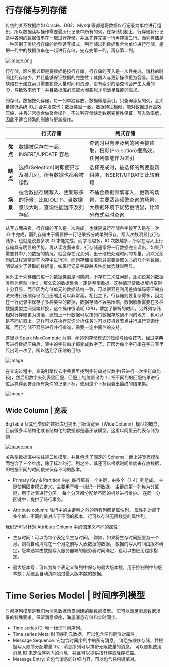 # 行存储与列存储

传统的关系数据库如 Oracle、DB2、Mysql 等都是将数据以行记录为单位进行组织，所以数据读写操作需要遍历行记录中所有的列，在存储机制上，行存储将行记录中各列的数据值串在一起进行存储，并且先存完第一行再存第二行。而列存储是一种区别于传统行存储的新型读写模式，列存储以列数据集合为单位进行存储，是把一列中的数据值串在一起进行存储，先存完第一列，再存第二列。

[![image.png](https://i.postimg.cc/L8d2KF7R/image.png)](https://postimg.cc/Wh7QgCTf)

行存储，顾名思义即是将数据是按行存储，行存储的写入是一次性完成，消耗的时间比列存储少，并且能够保证数据的完整性；其插入与更新操作更为容易。但是其缺陷在于建立索引需要花费大量时间和资源，没有索引的话查询会产生大量的 IO，导致效率低下；并且数据库必须被大量膨胀才能满足性能的需求。

列存储，数据按列存储，每一列单独存放，数据即是索引。只查询涉及的列，会大量降低系统 IO,适合并发查询；数据类型一致，数据特征相似，能对数据进行高效压缩，并且非常适合做聚合操作。不过列存储缺乏数据完整性保证，写入效率低，因此不适合频繁的删除与更新操作。

|          | **行式存储**                                                                      | **列式存储**                                                                                       |
| -------- | --------------------------------------------------------------------------------- | -------------------------------------------------------------------------------------------------- |
| **优点** | 数据被保存在一起，INSERT/UPDATE 容易                                              | 查询时只有涉及到的列会被读取，投影(Projection)很高效，任何列都能作为索引                           |
| **缺点** | 选择(Selection)时即使只涉及某几列，所有数据也都会被读取                           | 选择完成时，被选择的列要重新组装，INSERT/UPDATE 比较麻烦                                           |
| **场景** | 适合数据存储写入、更新较多的场景，比如 OLTP。当数据量很大时，查询性能远不及列存储 | 不适合数据频繁写入、更新的场景，主要适合频繁查询的场景，大数据环境下优势更明显，比如分布式实时查询 |

从写方面来看，行存储的写入是一次完成，也就是说行存储各字段写入是在一次 IO 中完成，而列存储由于需要把一行记录拆分成单列保存，写入次数明显比行存储多，也就是说要多次 IO 才能完成，而字段越多，IO 次数越多，所以在写入上行存储具有明显的优势。再从读方面来看，行存储通常将一行数据完全读出，如果只需要其中几列数据的情况，就会存在冗余列，出于缩短处理时间的考量，消除冗余列的过程通常是在内存中进行的，而列存储读取则只需要读取关心的几个列数据，明显减少了读取的数据量，如果行记录字段越多性能优势就越明显。

另外由于列存储的每一列数据类型是同质的，不存在二义性问题，比如说某列数据类型为整型（int），那么它的数据集合一定是整型数据。这种情况使数据解析变得十分容易，而且因为存储单元的数据结构一致，可以很容易利用差值编码等压缩方法来进行压缩存储而且压缩比可以非常高。相比之下，行存储则要复杂得多，因为在一行记录中保存了多种类型的数据，数据存储不容易压缩，数据解析需要在多种数据类型之间频繁转换，这个操作很消耗 CPU，增加了解析的时间。另外列存储相对行存储更为灵活，逻辑上一行数据可以按列将数据存放到不同的地方，也可以是不同机器上，这样可以在执行查询分析任务时可以按机器节点并行进行查询计算，而行存储不容易进行并行查询，需要一定中间件的支持。

这里以 Spark MaxCompute 为例，阐述列存储模式的压缩与检索技巧，经过字典表进行数据压缩后，表中的字符串才都变成数字了。正因为每个字符串在字典表里只出现一次了，所以达到了压缩的目的:

![image](https://user-images.githubusercontent.com/5803001/46093189-41c88080-c1e9-11e8-872d-8d1aad514772.png)

在查询过程中，查询引擎仅去字典表里找到字符串对应数字(只进行一次字符串比较)，然后用数字去列表里匹配，匹配上的位置设为 1；把不同列的匹配结果进行位运算得到符合所有条件的记录下标，使用这个下标组装出最终的结果集。

![image](https://user-images.githubusercontent.com/5803001/46093255-6ae91100-c1e9-11e8-8bbc-5bb8bf7936ab.png)

## Wide Column | 宽表

BigTable 及其他类似的数据库也提出了所谓宽表（Wide Column）模型的概念，目前很多半结构化或者结构化的数据都是基于该模型。这里以阿里云的表存储为例：

[![image.png](https://i.postimg.cc/zfzm8zkm/image.png)](https://postimg.cc/Js2YQWgK)

关系型数据库中往往是二维模型，并且包含了固定的 Schema；而上述宽表模型而包含了三个维度，除了标准的行、列之外，其还可以根据时间维度来存放数据，即根据不同的时间戳来保存不同的版本。

- Primary Key & Partition Key: 每行都有一个主键，由多个（1-4）列组成。 主键使用固定模式定义，主要用于唯一标识一行数据。 主键的第一列称为分区键，用于对表进行分区。 每个分区都分配给不同的机器进行维护。 在同一分区键中，提供了跨行事务。

- Attribute column: 除行中的主键列之外的所有列都是属性列。 属性列对应于多个值，不同的值对应于不同的版本，行可以存储无限数量的属性列。

我们还可以针对 Attribute Column 中的值定义不同的属性：

- 生存时间：可以为每个表定义生存时间。 例如，如果将生存时间配置为一个月，则将自动清除在一个月之前写入表数据的数据。 数据的写入时间由版本确定，版本通常由数据写入服务器端的服务器时间确定，也可以由应用程序指定。

- 最大版本号：可以为每个表定义每列中保存的最大版本数，用于控制列中的版本数；系统会自动清除超过最大版本数的数据。

# Time Series Model | 时间序列模型

时间序列模型是我们为消息数据场景创建的新数据模型。 它可以满足消息数据场景的特殊要求，保留消息顺序，海量消息存储和实时同步。

- Time series ID: 唯一标识时间序列。
- Time series Meta: 时间序列元数据，可以包含任何键值对属性。
- Message Sequence: 它包含时间序列中的所有消息。 消息按顺序存储，并根据写入顺序分配增量 ID。 消息序列可以携带无限数量的消息。 可以随机使用消息 ID 来定位序列内的消息，并且可以提供按升序或降序扫描。
- Message Entry: 它包含消息的详细内容，可以包含任何键值对。
